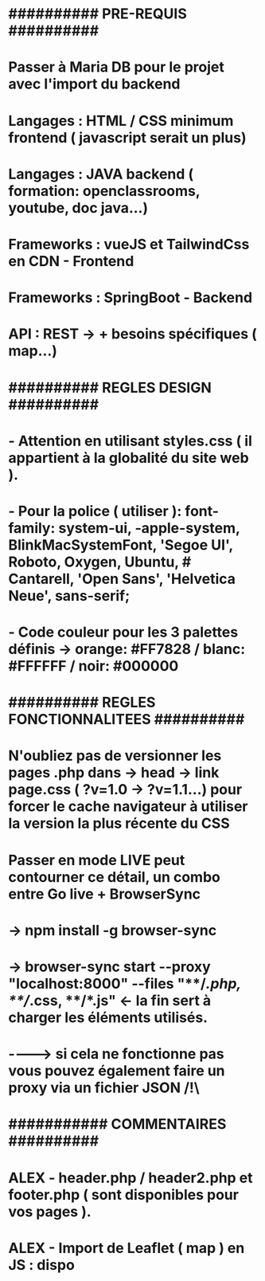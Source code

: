 # ########## PRE-REQUIS ########## #
#
# Passer à Maria DB pour le projet avec l'import du backend
# Langages : HTML / CSS minimum frontend ( javascript serait un plus)
# Langages : JAVA backend ( formation: openclassrooms, youtube, doc java...)
# Frameworks : vueJS et TailwindCss en CDN - Frontend
# Frameworks : SpringBoot - Backend
# API : REST -> + besoins spécifiques ( map...)
# ########## REGLES DESIGN ########## #
#
# - Attention en utilisant styles.css ( il appartient à la globalité du site web ).
# - Pour la police ( utiliser ):  font-family: system-ui, -apple-system, BlinkMacSystemFont, 'Segoe UI', Roboto, Oxygen, Ubuntu, # Cantarell, 'Open Sans', 'Helvetica Neue', sans-serif;
# - Code couleur pour les 3 palettes définis -> orange: #FF7828 / blanc: #FFFFFF / noir: #000000
# 
# ########## REGLES FONCTIONNALITEES ########## #
#
# N'oubliez pas de versionner les pages .php dans -> head -> link page.css ( ?v=1.0 -> ?v=1.1...) pour forcer le cache navigateur à utiliser la version la plus récente du CSS
# Passer en mode LIVE peut contourner ce détail, un combo entre Go live + BrowserSync
# -> npm install -g browser-sync
# -> browser-sync start --proxy "localhost:8000" --files "**/*.php, **/*.css, **/*.js" <- la fin sert à charger les éléments utilisés.
# ----> si cela ne fonctionne pas vous pouvez également faire un proxy via un fichier JSON /!\
#
#
# ########### COMMENTAIRES ########## #
#
#
# ALEX - header.php / header2.php et footer.php ( sont disponibles pour vos pages ).
# ALEX - Import de Leaflet ( map ) en JS : dispo
# 
#
#
#